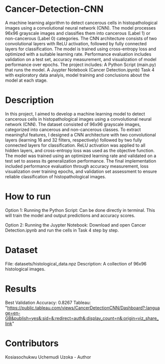 # Cancer-Detection-CNN
A machine learning algorithm to detect cancerous cells in histopathological images using a convolutional neural network (CNN). The model processes 96x96 grayscale images and classifies them into cancerous (Label 1) or non-cancerous (Label 0) categories. The CNN architecture consists of two convolutional layers with ReLU activation, followed by fully connected layers for classification. The model is trained using cross-entropy loss and optimized with a suitable learning rate. Performance evaluation includes validation on a test set, accuracy measurement, and visualization of model performance over epochs. The project includes:
  A Python Script (main.py) that runs the model.
  A Juypter Notebook (Cancer Detection.ipynb) Task 4 with exploratory data analyis, model training and conclusions about the model at each stage.

# Description
In this project, I aimed to develop a machine learning model to detect cancerous cells in histopathological images using a convolutional neural network (CNN). The dataset consisted of 96x96 grayscale images, categorized into cancerous and non-cancerous classes. To extract meaningful features, I designed a CNN architecture with two convolutional layers (learning 16 and 32 filters, respectively) followed by two fully connected layers for classification. ReLU activation was applied to all hidden layers, and cross-entropy loss was used as the objective function. The model was trained using an optimized learning rate and validated on a test set to assess its generalization performance. The final implementation included performance evaluation through accuracy measurement, loss visualization over training epochs, and validation set assessment to ensure reliable classification of histopathological images.

# How to run
Option 1: Running the Python Script: Can be done directly in terminal. This will train the model and output predictions and accuracy scores.

Option 2: Running the Juypter Notebook: Download and open Cancer Detection.ipynb and run the cells in Task 4 step by step.

# Dataset
File: datasets/histological_data.npz
Description: A collection of 96x96 histological images.

# Results
Best Validation Accuracy: 0.8267
Tableau: "https://public.tableau.com/views/CancerDetectionCNN/Dashboard?:language=en-GB&publish=yes&:sid=&:redirect=auth&:display_count=n&:origin=viz_share_link"

# Contributors
Kosiasochukwu Uchemudi Uzoka - Author

